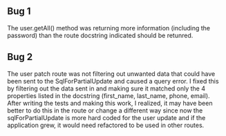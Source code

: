 ## Bug 1

The user.getAll() method was returning more information (including the password) than the route docstring indicated should be retunred. 

## Bug 2

The user patch route was not filtering out unwanted data that could have been sent to the SqlForPartialUpdate and caused a query error. I fixed this by filtering out the data sent in and making sure it matched only the 4 properties listed in the docstring (first_name, last_name, phone, email). After writing the tests and making this work, I realized, it may have been better to do this in the route or change a different way since now the sqlForPartialUpdate is more hard coded for the user update and if the application grew, it would need refactored to be used in other routes.